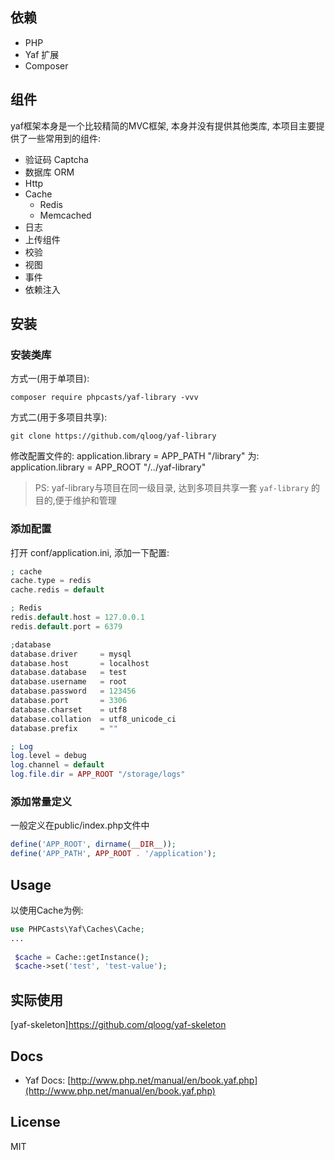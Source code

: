 
## 依赖

- PHP
- Yaf 扩展
- Composer 

## 组件

yaf框架本身是一个比较精简的MVC框架, 本身并没有提供其他类库, 本项目主要提供了一些常用到的组件:
   
- 验证码 Captcha
- 数据库 ORM
- Http 
- Cache 
  - Redis
  - Memcached
- 日志
- 上传组件
- 校验
- 视图
- 事件
- 依赖注入

## 安装

### 安装类库 

方式一(用于单项目):
```shell
composer require phpcasts/yaf-library -vvv
```

方式二(用于多项目共享):

```shell
git clone https://github.com/qloog/yaf-library
```

修改配置文件的: application.library = APP_PATH "/library"
为: application.library = APP_ROOT "/../yaf-library" 

> PS: yaf-library与项目在同一级目录, 达到多项目共享一套 `yaf-library` 的目的,便于维护和管理

### 添加配置

打开 conf/application.ini, 添加一下配置:

```php
; cache
cache.type = redis
cache.redis = default

; Redis
redis.default.host = 127.0.0.1
redis.default.port = 6379

;database
database.driver     = mysql
database.host       = localhost
database.database   = test
database.username   = root
database.password   = 123456
database.port       = 3306
database.charset    = utf8
database.collation  = utf8_unicode_ci
database.prefix     = ""

; Log
log.level = debug
log.channel = default
log.file.dir = APP_ROOT "/storage/logs"
```

### 添加常量定义

一般定义在public/index.php文件中

```php
define('APP_ROOT', dirname(__DIR__));
define('APP_PATH', APP_ROOT . '/application');
```

## Usage

以使用Cache为例:

```php
use PHPCasts\Yaf\Caches\Cache;
...
 
 $cache = Cache::getInstance();
 $cache->set('test', 'test-value');

```

## 实际使用

[yaf-skeleton]https://github.com/qloog/yaf-skeleton

## Docs

- Yaf Docs: [http://www.php.net/manual/en/book.yaf.php](http://www.php.net/manual/en/book.yaf.php)

## License

MIT
    

